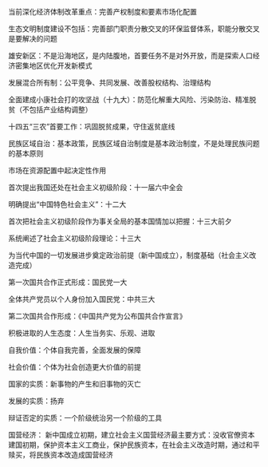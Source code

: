 当前深化经济体制改革重点：完善产权制度和要素市场化配置

生态文明制度建设不包括：完善部门职责分散交叉的环保监督体系，职能分散交叉是要解决的问题

雄安新区：不是沿海地区，是内陆腹地，首要任务不是对外开放，而是探索人口经济密集地区优化开发新模式

发展混合所有制：公平竞争、共同发展、改善股权结构、治理结构

全面建成小康社会打的攻坚战（十九大）：防范化解重大风险、污染防治、精准脱贫（不包括产业结构调整）

十四五“三农”首要工作：巩固脱贫成果，守住返贫底线

民族区域自治：基本政策，民族区域自治制度是基本政治制度，不是处理民族问题的基本原则

市场在资源配置中起决定性作用

首次提出我国还处在社会主义初级阶段：十一届六中全会

明确提出“中国特色社会主义”：十二大

首次把社会主义初级阶段作为事关全局的基本国情加以把握：十三大前夕

系统阐述了社会主义初级阶段理论：十三大

为当代中国的一切发展进步奠定政治前提（新中国成立），制度基础（社会主义改造完成）

第一次国共合作正式形成：国民党一大

全体共产党员以个人身份加入国民党：中共三大

第二次国共合作形成：《中国共产党为公布国共合作宣言》

积极进取的人生态度：人生当务实、乐观、进取

自我价值：个体自我完善，全面发展的保障

社会价值：个体为社会创造更大价值的前提

国家的实质：新事物的产生和旧事物的灭亡

发展的实质：扬弃

辩证否定的实质：一个阶级统治另一个阶级的工具

国营经济：
新中国成立初期，建立社会主义国营经济最主要方式：没收官僚资本
建国初期，保护资本主义工商业，保护民族资本，在社会主义改造时期，通过和平赎买，将民族资本改造成国营经济

